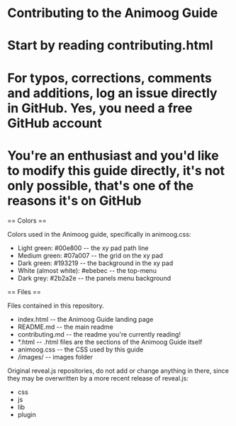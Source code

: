 Contributing to the Animoog Guide
============

# Start by reading contributing.html
# For typos, corrections, comments and additions, log an issue directly in GitHub. Yes, you need a free GitHub account
# You're an enthusiast and you'd like to modify this guide directly, it's not only possible, that's one of the reasons it's on GitHub


== Colors ==

Colors used in the Animoog guide, specifically in animoog.css:
* Light green: #00e800 -- the xy pad path line
* Medium green: #07a007 -- the grid on the xy pad
* Dark green: #193219 -- the background in the xy pad
* White (almost white): #ebebec -- the top-menu
* Dark grey: #2b2a2e -- the panels menu background


== Files ==

Files contained in this repository.

* index.html -- the Animoog Guide landing page
* README.md -- the main readme
* contributing.md -- the readme you're currently reading!
* *.html -- .html files are the sections of the Animoog Guide itself
* animoog.css -- the CSS used by this guide
* /images/ -- images folder

Original reveal.js repositories, do not add or change anything in there, since they may be overwritten by a more recent release of reveal.js:
* css
* js
* lib
* plugin